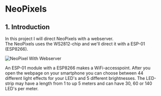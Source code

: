 # NeoPixels
## 1. Introduction  
  
In this project I will direct NeoPixels with a webserver.  
The NeoPixels uses the WS2812-chip and we'll direct it with a ESP-01 (ESP8266).  
  
![NeoPixel With Webserver](https://user-images.githubusercontent.com/61419372/75160524-70b68f00-571a-11ea-8c7b-fc4758ba1847.PNG)
  
An ESP-01 module with a ESP8266 makes a WiFi-accesspoint. After you open the webpage on your smartphone you can choose between 44 different light effects for your LED's and 5 different brightnesses. The LED-strip may have a length from 1 to up 5 meters and can have 30, 60 or 140 LED's per meter.  
  
